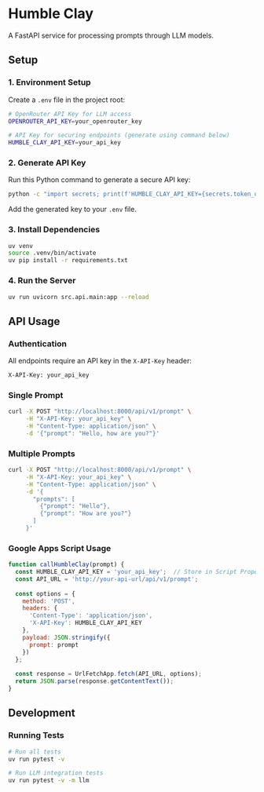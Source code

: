 # Humble Clay

A FastAPI service for processing prompts through LLM models.

## Setup

### 1. Environment Setup
Create a `.env` file in the project root:
```bash
# OpenRouter API Key for LLM access
OPENROUTER_API_KEY=your_openrouter_key

# API Key for securing endpoints (generate using command below)
HUMBLE_CLAY_API_KEY=your_api_key
```

### 2. Generate API Key
Run this Python command to generate a secure API key:
```bash
python -c "import secrets; print(f'HUMBLE_CLAY_API_KEY={secrets.token_urlsafe(32)}')"
```
Add the generated key to your `.env` file.

### 3. Install Dependencies
```bash
uv venv
source .venv/bin/activate
uv pip install -r requirements.txt
```

### 4. Run the Server
```bash
uv run uvicorn src.api.main:app --reload
```

## API Usage

### Authentication
All endpoints require an API key in the `X-API-Key` header:
```bash
X-API-Key: your_api_key
```

### Single Prompt
```bash
curl -X POST "http://localhost:8000/api/v1/prompt" \
     -H "X-API-Key: your_api_key" \
     -H "Content-Type: application/json" \
     -d '{"prompt": "Hello, how are you?"}'
```

### Multiple Prompts
```bash
curl -X POST "http://localhost:8000/api/v1/prompt" \
     -H "X-API-Key: your_api_key" \
     -H "Content-Type: application/json" \
     -d '{
       "prompts": [
         {"prompt": "Hello"},
         {"prompt": "How are you?"}
       ]
     }'
```

### Google Apps Script Usage
```javascript
function callHumbleClay(prompt) {
  const HUMBLE_CLAY_API_KEY = 'your_api_key';  // Store in Script Properties
  const API_URL = 'http://your-api-url/api/v1/prompt';
  
  const options = {
    method: 'POST',
    headers: {
      'Content-Type': 'application/json',
      'X-API-Key': HUMBLE_CLAY_API_KEY
    },
    payload: JSON.stringify({
      prompt: prompt
    })
  };
  
  const response = UrlFetchApp.fetch(API_URL, options);
  return JSON.parse(response.getContentText());
}
```

## Development

### Running Tests
```bash
# Run all tests
uv run pytest -v

# Run LLM integration tests
uv run pytest -v -m llm
```